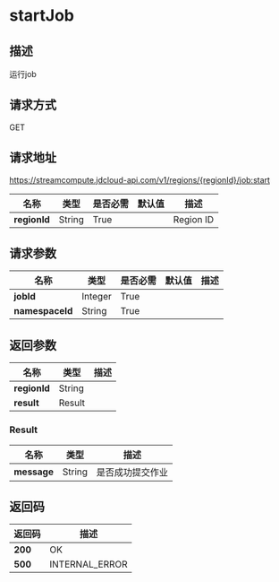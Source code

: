 # startJob


## 描述
运行job

## 请求方式
GET

## 请求地址
https://streamcompute.jdcloud-api.com/v1/regions/{regionId}/job:start

|名称|类型|是否必需|默认值|描述|
|---|---|---|---|---|
|**regionId**|String|True| |Region ID|

## 请求参数
|名称|类型|是否必需|默认值|描述|
|---|---|---|---|---|
|**jobId**|Integer|True| | |
|**namespaceId**|String|True| | |


## 返回参数
|名称|类型|描述|
|---|---|---|
|**regionId**|String| |
|**result**|Result| |

### Result
|名称|类型|描述|
|---|---|---|
|**message**|String|是否成功提交作业|

## 返回码
|返回码|描述|
|---|---|
|**200**|OK|
|**500**|INTERNAL_ERROR|
